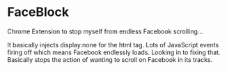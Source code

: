 # FaceBlock
Chrome Extension to stop myself from endless Facebook scrolling... 

It basically injects display:none for the html tag. Lots of JavaScript events firing off which means Facebook endlessly loads. Looking in to fixing that. Basically stops the action of wanting to scroll on Facebook in its tracks.